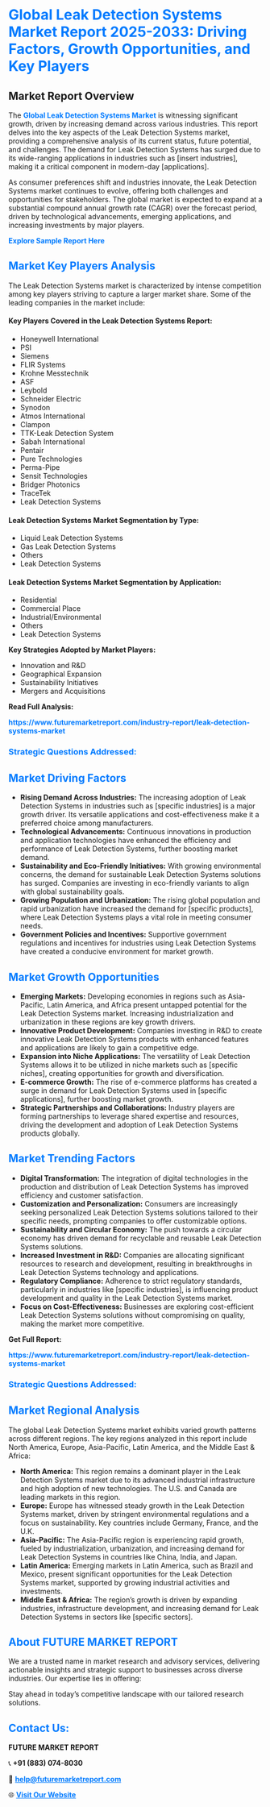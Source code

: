 <h1 style="color: #007BFF;">Global Leak Detection Systems Market Report 2025-2033: Driving Factors, Growth Opportunities, and Key Players</h1>

<section id="overview">
<h2>Market Report Overview</h2>
<p>The <a href="https://www.futuremarketreport.com/industry-report/leak-detection-systems-market" style="color: #007BFF; text-decoration: none;"><strong>Global Leak Detection Systems Market</strong></a> is witnessing significant growth, driven by increasing demand across various industries. This report delves into the key aspects of the Leak Detection Systems market, providing a comprehensive analysis of its current status, future potential, and challenges. The demand for Leak Detection Systems has surged due to its wide-ranging applications in industries such as [insert industries], making it a critical component in modern-day [applications].</p>
<p>As consumer preferences shift and industries innovate, the Leak Detection Systems market continues to evolve, offering both challenges and opportunities for stakeholders. The global market is expected to expand at a substantial compound annual growth rate (CAGR) over the forecast period, driven by technological advancements, emerging applications, and increasing investments by major players.</p>
</section>

<section id="overview">
<p><a href="https://www.futuremarketreport.com/request-sample/reportId=99859" style="color: #007BFF; text-decoration: none;"><strong>Explore Sample Report Here</strong></a></p>
</section>

<section id="key-players">
<h2 style="color: #007BFF;">Market Key Players Analysis</h2>
<p>The Leak Detection Systems market is characterized by intense competition among key players striving to capture a larger market share. Some of the leading companies in the market include:</p>
<h4>Key Players Covered in the Leak Detection Systems Report:</h4>
<ul><li>Honeywell International</li><li>PSI</li><li>Siemens</li><li>FLIR Systems</li><li>Krohne Messtechnik</li><li>ASF</li><li>Leybold</li><li>Schneider Electric</li><li>Synodon</li><li>Atmos International</li><li>Clampon</li><li>TTK-Leak Detection System</li><li>Sabah International</li><li>Pentair</li><li>Pure Technologies</li><li>Perma-Pipe</li><li>Sensit Technologies</li><li>Bridger Photonics</li><li>TraceTek</li><li>Leak Detection Systems</li></ul>
<h4>Leak Detection Systems Market Segmentation by Type:</h4>
<ul><li>Liquid Leak Detection Systems</li><li>Gas Leak Detection Systems</li><li>Others</li><li>Leak Detection Systems</li></ul>

<h4>Leak Detection Systems Market Segmentation by Application:</h4>
<ul><li>Residential</li><li>Commercial Place</li><li>Industrial/Environmental</li><li>Others</li><li>Leak Detection Systems</li></ul>
<p><strong>Key Strategies Adopted by Market Players:</strong></p>
<ul>
<li>Innovation and R&D</li>
<li>Geographical Expansion</li>
<li>Sustainability Initiatives</li>
<li>Mergers and Acquisitions</li>
</ul>
</section>

<section>
<p><strong>Read Full Analysis: </strong></p><a href="https://www.futuremarketreport.com/industry-report/leak-detection-systems-market" style="color: #007BFF; text-decoration: none;"><strong>https://www.futuremarketreport.com/industry-report/leak-detection-systems-market</strong></a>
<h3 style="color: #007BFF;">Strategic Questions Addressed:</h3>
</section>

<section id="driving-factors">
<h2 style="color: #007BFF;">Market Driving Factors</h2>
<ul>
<li><strong>Rising Demand Across Industries:</strong> The increasing adoption of Leak Detection Systems in industries such as [specific industries] is a major growth driver. Its versatile applications and cost-effectiveness make it a preferred choice among manufacturers.</li>
<li><strong>Technological Advancements:</strong> Continuous innovations in production and application technologies have enhanced the efficiency and performance of Leak Detection Systems, further boosting market demand.</li>
<li><strong>Sustainability and Eco-Friendly Initiatives:</strong> With growing environmental concerns, the demand for sustainable Leak Detection Systems solutions has surged. Companies are investing in eco-friendly variants to align with global sustainability goals.</li>
<li><strong>Growing Population and Urbanization:</strong> The rising global population and rapid urbanization have increased the demand for [specific products], where Leak Detection Systems plays a vital role in meeting consumer needs.</li>
<li><strong>Government Policies and Incentives:</strong> Supportive government regulations and incentives for industries using Leak Detection Systems have created a conducive environment for market growth.</li>
</ul>
</section>

<section id="growth-opportunities">
<h2 style="color: #007BFF;">Market Growth Opportunities</h2>
<ul>
<li><strong>Emerging Markets:</strong> Developing economies in regions such as Asia-Pacific, Latin America, and Africa present untapped potential for the Leak Detection Systems market. Increasing industrialization and urbanization in these regions are key growth drivers.</li>
<li><strong>Innovative Product Development:</strong> Companies investing in R&D to create innovative Leak Detection Systems products with enhanced features and applications are likely to gain a competitive edge.</li>
<li><strong>Expansion into Niche Applications:</strong> The versatility of Leak Detection Systems allows it to be utilized in niche markets such as [specific niches], creating opportunities for growth and diversification.</li>
<li><strong>E-commerce Growth:</strong> The rise of e-commerce platforms has created a surge in demand for Leak Detection Systems used in [specific applications], further boosting market growth.</li>
<li><strong>Strategic Partnerships and Collaborations:</strong> Industry players are forming partnerships to leverage shared expertise and resources, driving the development and adoption of Leak Detection Systems products globally.</li>
</ul>
</section>

<section id="trending-factors">
<h2 style="color: #007BFF;">Market Trending Factors</h2>
<ul>
<li><strong>Digital Transformation:</strong> The integration of digital technologies in the production and distribution of Leak Detection Systems has improved efficiency and customer satisfaction.</li>
<li><strong>Customization and Personalization:</strong> Consumers are increasingly seeking personalized Leak Detection Systems solutions tailored to their specific needs, prompting companies to offer customizable options.</li>
<li><strong>Sustainability and Circular Economy:</strong> The push towards a circular economy has driven demand for recyclable and reusable Leak Detection Systems solutions.</li>
<li><strong>Increased Investment in R&D:</strong> Companies are allocating significant resources to research and development, resulting in breakthroughs in Leak Detection Systems technology and applications.</li>
<li><strong>Regulatory Compliance:</strong> Adherence to strict regulatory standards, particularly in industries like [specific industries], is influencing product development and quality in the Leak Detection Systems market.</li>
<li><strong>Focus on Cost-Effectiveness:</strong> Businesses are exploring cost-efficient Leak Detection Systems solutions without compromising on quality, making the market more competitive.</li>
</ul>
</section>

<section>
<p><strong>Get Full Report: </strong></p><a href="https://www.futuremarketreport.com/industry-report/leak-detection-systems-market" style="color: #007BFF; text-decoration: none;"><strong>https://www.futuremarketreport.com/industry-report/leak-detection-systems-market</strong></a>
<h3 style="color: #007BFF;">Strategic Questions Addressed:</h3>
</section>


<section id="regional-analysis">
<h2 style="color: #007BFF;">Market Regional Analysis</h2>
<p>The global Leak Detection Systems market exhibits varied growth patterns across different regions. The key regions analyzed in this report include North America, Europe, Asia-Pacific, Latin America, and the Middle East & Africa:</p>
<ul>
<li><strong>North America:</strong> This region remains a dominant player in the Leak Detection Systems market due to its advanced industrial infrastructure and high adoption of new technologies. The U.S. and Canada are leading markets in this region.</li>
<li><strong>Europe:</strong> Europe has witnessed steady growth in the Leak Detection Systems market, driven by stringent environmental regulations and a focus on sustainability. Key countries include Germany, France, and the U.K.</li>
<li><strong>Asia-Pacific:</strong> The Asia-Pacific region is experiencing rapid growth, fueled by industrialization, urbanization, and increasing demand for Leak Detection Systems in countries like China, India, and Japan.</li>
<li><strong>Latin America:</strong> Emerging markets in Latin America, such as Brazil and Mexico, present significant opportunities for the Leak Detection Systems market, supported by growing industrial activities and investments.</li>
<li><strong>Middle East & Africa:</strong> The region’s growth is driven by expanding industries, infrastructure development, and increasing demand for Leak Detection Systems in sectors like [specific sectors].</li>
</ul>
</section>

<footer>
<h2 style="color: #007BFF;">About FUTURE MARKET REPORT</h2>
<p>We are a trusted name in market research and advisory services, delivering actionable insights and strategic support to businesses across diverse industries. Our expertise lies in offering:</p>

<p>Stay ahead in today’s competitive landscape with our tailored research solutions.</p>

<h2 style="color: #007BFF;">Contact Us:</h2>
<p><strong>FUTURE MARKET REPORT</strong></p>
<p>📞 <strong>+91 (883) 074-8030</strong></p>
<p>📧 <strong><a href="mailto:help@futuremarketreport.com" style="color: #007BFF;">help@futuremarketreport.com</a></strong></p>
<p>🌐 <strong><a href="https://www.futuremarketreport.com/" style="color: #007BFF;">Visit Our Website</a></strong></p>
</footer>